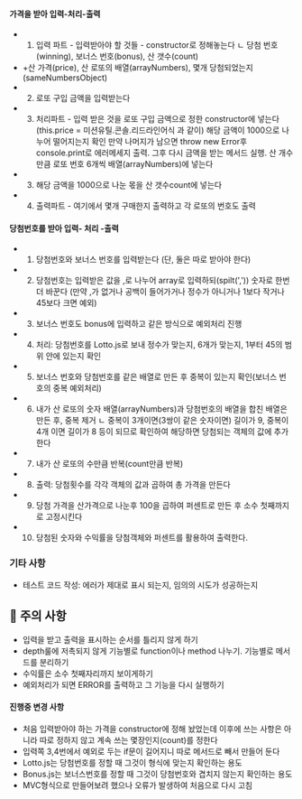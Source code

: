#### 가격을 받아 입력-처리-출력


- 1. 입력 파트 - 입력받아야 할 것들 - constructor로 정해놓는다
ㄴ 당첨 번호(winning), 보너스 번호(bonus), 산 갯수(count)
- +산 가격(price), 산 로또의 배열(arrayNumbers), 몇개 당첨되었는지(sameNumbersObject)
- 2. 로또 구입 금액을 입력받는다
- 3. 처리파트 - 입력 받은 것을 로또 구입 금액으로 정한 constructor에 넣는다
(this.price = 미션유틸.콘솔.리드라인어식 과 같이)
해당 금액이 1000으로 나누어 떨어지는지 확인 만약 나머지가 남으면 throw new Error후 console.print로 에러메세지 출력. 그후 다시 금액을 받는 메서드 실행. 
산 개수만큼 로또 번호 6개씩 배열(arrayNumbers)에 넣는다
- 3. 해당 금액을 1000으로 나눈 몫을 산 갯수count에 넣는다
- 4. 출력파트 - 여기에서 몇개 구매한지 출력하고 각 로또의 번호도 출력


#### 당첨번호를 받아 입력- 처리 -출력
- 1. 당첨번호와 보너스 번호를 입력받는다
(단, 둘은 따로 받아야 한다)
- 2. 당첨번호는 입력받은 값을 ,로 나누어 array로 입력하되(spilt(',')) 숫자로 한번 더 바꾼다
(만약 ,가 없거나 공백이 들어가거나 정수가 아니거나 1보다 작거나 45보다 크면 예외)
- 3. 보너스 번호도 bonus에 입력하고 같은 방식으로 예외처리 진행

- 4. 처리: 당첨번호를 Lotto.js로 보내 정수가 맞는지, 6개가 맞는지, 1부터 45의 범위 안에 있는지 확인
- 5. 보너스 번호와 당첨번호를 같은 배열로 만든 후 중복이 있는지 확인(보너스 번호의 중복 예외처리)
- 6. 내가 산 로또의 숫자 배열(arrayNumbers)과 당첨번호의 배열을 합친 배열은 만든 후, 중복 제거
ㄴ 중복이 3개이면(3쌍이 같은 숫자이면) 길이가 9, 중복이 4개 이면 길이가 8 등이 되므로 확인하여 해당하면 당첨되는 객체의 값에 추가한다
- 7. 내가 산 로또의 수만큼 반복(count만큼 반복)

- 8. 출력: 당첨횟수를 각각 객체의 값과 곱하여 총 가격을 만든다
- 9. 당첨 가격을 산가격으로 나눈후 100을 곱하여 퍼센트로 만든 후 소수 첫째까지로 고정시킨다
- 10. 당첨된 숫자와 수익률을 당첨객체와 퍼센트를 활용하여 출력한다.

### 기타 사항
- 테스트 코드 작성: 에러가 제대로 표시 되는지, 임의의 시도가 성공하는지

## 🚨 주의 사항

- 입력을 받고 출력을 표시하는 순서를 틀리지 않게 하기
- depth룰에 저촉되지 않게 기능별로 function이나 method 나누기. 기능별로 메서드를 분리하기
- 수익률은 소수 첫째자리까지 보이게하기 
- 예외처리가 되면 ERROR를 출력하고 그 기능을 다시 실행하기

#### 진행중 변경 사항
- 처음 입력받아야 하는 가격을 constructor에 정해 놨었는데 이후에 쓰는 사항은 아니라 따로 정하지 않고 계속 쓰는 몇장인지(count)를 정한다
- 입력쪽 3,4번에서 예외로 두는 if문이 길어지니 따로 메서드로 빼서 만들어 둔다
- Lotto.js는 당첨번호를 정할 때 그것이 형식에 맞는지 확인하는 용도
- Bonus.js는 보너스번호를 정할 때 그것이 당첨번호와 겹치지 않는지 확인하는 용도
- MVC형식으로 만들어보려 했으나 오류가 발생하여 처음으로 다시 고침